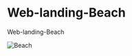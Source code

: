 # Web-landing-Beach
Web-landing-Beach

![Beach](https://user-images.githubusercontent.com/118556086/208983508-6317b79a-28cf-41d6-b31e-e985ac55862a.png)
